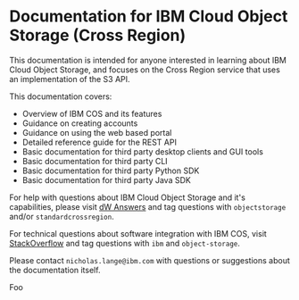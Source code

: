 # Documentation for IBM Cloud Object Storage (Cross Region) 

This documentation is intended for anyone interested in learning about IBM Cloud Object Storage, and focuses on the Cross Region service that uses an implementation of the S3 API.  

This documentation covers:
- Overview of IBM COS and its features
- Guidance on creating accounts
- Guidance on using the web based portal
- Detailed reference guide for the REST API
- Basic documentation for third party desktop clients and GUI tools
- Basic documentation for third party CLI
- Basic documentation for third party Python SDK
- Basic documentation for third party Java SDK

For help with questions about IBM Cloud Object Storage and it's capabilities, please visit [dW Answers](https://developer.ibm.com/answers/smartspace/public-cloud-object-storage/) and tag questions with `objectstorage` and/or `standardcrossregion`.

For technical questions about software integration with IBM COS, visit [StackOverflow](http://stackoverflow.com/questions/tagged/object-storage+ibm) and tag questions with `ibm` and `object-storage`.

Please contact `nicholas.lange@ibm.com` with questions or suggestions about the documentation itself.

Foo
